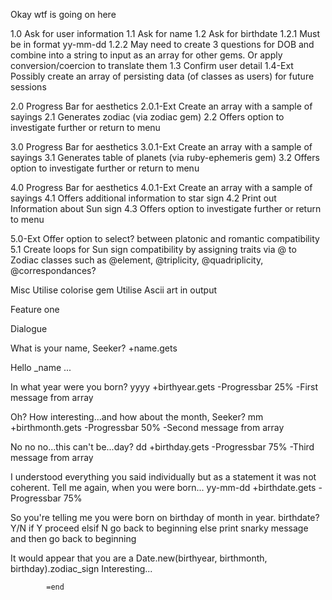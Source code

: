 Okay wtf is going on here

1.0         Ask for user information
1.1         Ask for name
1.2         Ask for birthdate
1.2.1       Must be in format yy-mm-dd
1.2.2       May need to create 3 questions for DOB and combine into a string to input as an array for other gems. Or apply conversion/coercion to translate them
1.3         Confirm user detail
1.4-Ext     Possibly create an array of persisting data (of classes as users) for future sessions

2.0         Progress Bar for aesthetics 
2.0.1-Ext   Create an array with a sample of sayings 
2.1         Generates zodiac (via zodiac gem)
2.2         Offers option to investigate further or return to menu

3.0         Progress Bar for aesthetics 
3.0.1-Ext   Create an array with a sample of sayings 
3.1         Generates table of planets (via ruby-ephemeris gem)
3.2         Offers option to investigate further or return to menu

4.0         Progress Bar for aesthetics 
4.0.1-Ext   Create an array with a sample of sayings 
4.1         Offers additional information to star sign
4.2         Print out Information about Sun sign
4.3         Offers option to investigate further or return to menu

5.0-Ext     Offer option to select? between platonic and romantic compatibility
5.1         Create loops for Sun sign compatibility by assigning traits via @ to Zodiac classes such as @element, @triplicity, @quadriplicity, @correspondances?

Misc        Utilise colorise gem
            Utilise Ascii art in output
        
Feature one

Dialogue

What is your name, Seeker?
+name.gets

Hello _name ...

In what year were you born? yyyy
+birthyear.gets
-Progressbar 25%
-First message from array

Oh? How interesting...and how about the month, Seeker? mm
+birthmonth.gets
-Progressbar 50%
-Second message from array

No no no...this can't be...day? dd
+birthday.gets
-Progressbar 75%
-Third message from array

I understood everything you said individually but as a statement it was not coherent. Tell me again, when you were born... yy-mm-dd
+birthdate.gets
-Progressbar 75%

So you're telling me you were born on birthday of month in year. birthdate? Y/N
if Y proceed
elsif N go back to beginning
else print snarky message and then go back to beginning

It would appear that you are a Date.new(birthyear, birthmonth, birthday).zodiac_sign
Interesting...


















            =end


